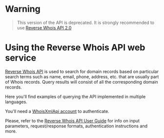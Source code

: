 # Warning
> This version of the API is deprecated. It is strongly recommended to use
[Reverse Whois API 2.0](https://github.com/whois-api-llc/reverse-whois2)

# Using the Reverse Whois API web service

[Reverse Whois API](https://www.whoisxmlapi.com/reverse-whois-api.php) is used
to search for domain records based on particular search terms such as name,
email, phone, address, etc. that are usually part of Whois records.
Query results will consist of all the corresponding domain records.

Here you'll find examples of querying the API implemented in multiple
languages.

You'll need a
[WhoisXmlApi account](https://www.whoisxmlapi.com/user/create.php) to
authenticate.

Please, refer to the
[Reverse Whois API User Guide](https://www.whoisxmlapi.com/reverse-whois-api-guide.php)
for info on input parameters, request/response formats, authentication
instructions and more.